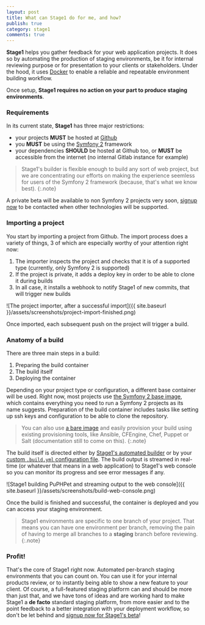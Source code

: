 ```yaml
---
layout: post
title: What can Stage1 do for me, and how?
publish: true
category: stage1
comments: true
---
```


**Stage1** helps you gather feedback for your web application projects. It does so by automating the production of staging environments, be it for internal reviewing purpose or for presentation to your clients or stakeholders. Under the hood, it uses [Docker](http://docker.io/) to enable a reliable and repeatable environment building workflow.

Once setup, **Stage1 requires no action on your part to produce staging environments**.

### Requirements

In its current state, **Stage1** has three major restrictions:

* your projects **MUST** be hosted at [Github](http://github.com/)
* you **MUST** be using the [Symfony 2](http://www.symfony.com/) framework
* your dependencies **SHOULD** be hosted at Github too, or **MUST** be accessible from the internet (no internal Gitlab instance for example)

> Stage1's builder is flexible enough to build any sort of web project, but we are concentrating our efforts on making the experience seemless for users of the Symfony 2 framework (because, that's what we know best).
{:.note}

A private beta will be available to non Symfony 2 projects very soon, [signup now](http://stage1.io/beta) to be contacted when other technologies will be supported.

### Importing a project

You start by importing a project from Github. The import process does a variety of things, 3 of which are especially worthy of your attention right now:

1. The importer inspects the project and checks that it is of a supported type (currently, only Symfony 2 is supported)
2. If the project is private, it adds a deploy key in order to be able to clone it during builds
3. In all case, it installs a webhook to notify Stage1 of new commits, that will trigger new builds

![The project importer, after a successful import]({{ site.baseurl }}/assets/screenshots/project-import-finished.png)

Once imported, each subsequent push on the project will trigger a build.

### Anatomy of a build

There are three main steps in a build:

1. Preparing the build container
2. The build itself
3. Deploying the container

Depending on your project type or configuration, a different base container will be used. Right now, most projects use [the Symfony 2 base image](http://help.stage1.io/article/the-symfony-2-base-image/), which contains everything you need to run a Symfony 2 projects as its name suggests. Preparation of the build container includes tasks like setting up ssh keys and configuration to be able to clone the repository.

> You can also use [a bare image](http://help.stage1.io/article/the-ubuntu-precise-12-04-base-image/) and easily provision your build using existing provisioning tools, like Ansible, CFEngine, Chef, Puppet or Salt (documentation still to come on this).
{:.note}

The build itself is directed either by [Stage1's automated builder](http://help.stage1.io/article/stage-1-s-automated-builder/) or by your [custom `.build.yml` configuration file](http://help.stage1.io/article/customizing-a-build-with-the-build-yml-file/). The build output is streamed in real-time (or whatever that means in a web application) to Stage1's web console so you can monitor its progress and see error messages if any.

![Stage1 building PuPHPet and streaming output to the web console]({{ site.baseurl }}/assets/screenshots/build-web-console.png)

Once the build is finished and successful, the container is deployed and you can access your staging environment.

> Stage1 environments are specific to one branch of your project. That means you can have one environment per branch, removing the pain of having to merge all branches to a __staging__ branch before reviewing.
{:.note}

### Profit!

That's the core of Stage1 right now. Automated per-branch staging environments that you can count on. You can use it for your internal products review, or to instantly being able to show a new feature to your client. Of course, a full-featured staging platform can and should be more than just that, and we have tons of ideas and are working hard to make Stage1 a __de facto__ standard staging platform, from more easier and to the point feedback to a better integration with your deployment workflow, so don't be let behind and <a href="http://stage1.io/beta">signup now for Stage1's beta</a>!
